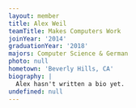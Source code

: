 ```yaml
---
layout: member
title: Alex Weil
teamTitle: Makes Computers Work
joinYear: '2014'
graduationYear: '2018'
majors: Computer Science & German
photo: null
hometown: 'Beverly Hills, CA'
biography: |
  Alex hasn't written a bio yet.
undefined: null
---
```


